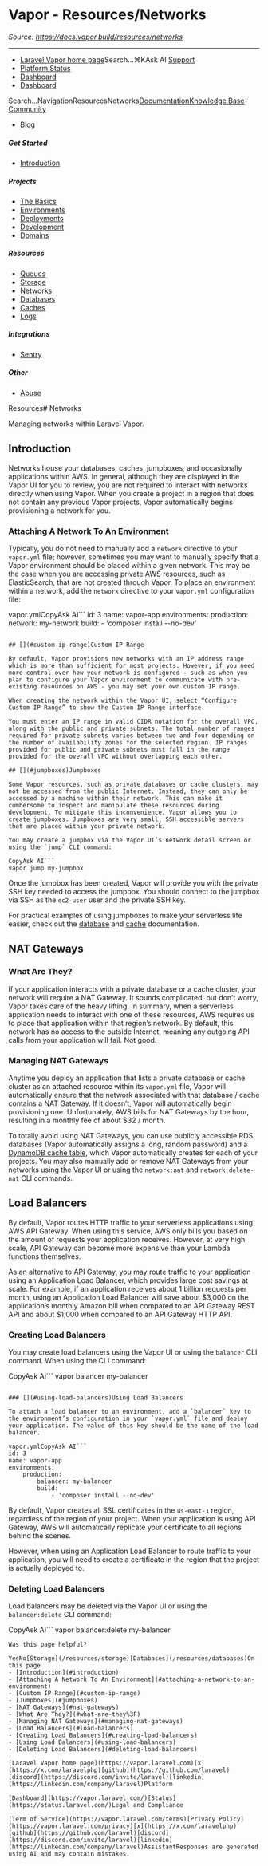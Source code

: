 # Vapor - Resources/Networks

*Source: https://docs.vapor.build/resources/networks*

---

- [Laravel Vapor home page](https://vapor.laravel.com)Search...⌘KAsk AI
[Support](/cdn-cgi/l/email-protection#730512031c01331f12011205161f5d101c1e)
- [Platform Status](https://status.laravel.com/)
- [Dashboard](https://vapor.laravel.com)
- [Dashboard](https://vapor.laravel.com)

Search...NavigationResourcesNetworks[Documentation](/introduction)[Knowledge Base](/kb/troubleshooting)- [Community](https://discord.com/invite/laravel)
- [Blog](https://blog.laravel.com/vapor)
##### Get Started

- [Introduction](/introduction)

##### Projects

- [The Basics](/projects/the-basics)
- [Environments](/projects/environments)
- [Deployments](/projects/deployments)
- [Development](/projects/development)
- [Domains](/projects/domains)

##### Resources

- [Queues](/resources/queues)
- [Storage](/resources/storage)
- [Networks](/resources/networks)
- [Databases](/resources/databases)
- [Caches](/resources/caches)
- [Logs](/resources/logs)

##### Integrations

- [Sentry](/integrations/sentry)

##### Other

- [Abuse](/abuse)

Resources# Networks

Managing networks within Laravel Vapor.

## [​](#introduction)Introduction

Networks house your databases, caches, jumpboxes, and occasionally applications within AWS. In general, although they are displayed in the Vapor UI for you to review, you are not required to interact with networks directly when using Vapor. When you create a project in a region that does not contain any previous Vapor projects, Vapor automatically begins provisioning a network for you.

### [​](#attaching-a-network-to-an-environment)Attaching A Network To An Environment

Typically, you do not need to manually add a `network` directive to your `vapor.yml` file; however, sometimes you may want to manually specify that a Vapor environment should be placed within a given network. This may be the case when you are accessing private AWS resources, such as ElasticSearch, that are not created through Vapor. To place an environment within a network, add the `network` directive to your `vapor.yml` configuration file:

vapor.ymlCopyAsk AI```
id: 3
name: vapor-app
environments:
    production:
        network: my-network
        build:
            - 'composer install --no-dev'

```

## [​](#custom-ip-range)Custom IP Range

By default, Vapor provisions new networks with an IP address range which is more than sufficient for most projects. However, if you need more control over how your network is configured - such as when you plan to configure your Vapor environment to communicate with pre-existing resources on AWS - you may set your own custom IP range.

When creating the network within the Vapor UI, select “Configure Custom IP Range” to show the Custom IP Range interface.

You must enter an IP range in valid CIDR notation for the overall VPC, along with the public and private subnets. The total number of ranges required for private subnets varies between two and four depending on the number of availability zones for the selected region. IP ranges provided for public and private subnets must fall in the range provided for the overall VPC without overlapping each other.

## [​](#jumpboxes)Jumpboxes

Some Vapor resources, such as private databases or cache clusters, may not be accessed from the public Internet. Instead, they can only be accessed by a machine within their network. This can make it cumbersome to inspect and manipulate these resources during development. To mitigate this inconvenience, Vapor allows you to create jumpboxes. Jumpboxes are very small, SSH accessible servers that are placed within your private network.

You may create a jumpbox via the Vapor UI’s network detail screen or using the `jump` CLI command:

CopyAsk AI```
vapor jump my-jumpbox

```

Once the jumpbox has been created, Vapor will provide you with the private SSH key needed to access the jumpbox. You should connect to the jumpbox via SSH as the `ec2-user` user and the private SSH key.

For practical examples of using jumpboxes to make your serverless life easier, check out the [database](./databases#using-databases) and [cache](./caches#using-caches) documentation.

## [​](#nat-gateways)NAT Gateways

### [​](#what-are-they%3F)What Are They?

If your application interacts with a private database or a cache cluster, your network will require a NAT Gateway. It sounds complicated, but don’t worry, Vapor takes care of the heavy lifting. In summary, when a serverless application needs to interact with one of these resources, AWS requires us to place that application within that region’s network. By default, this network has no access to the outside Internet, meaning any outgoing API calls from your application will fail. Not good.

### [​](#managing-nat-gateways)Managing NAT Gateways

Anytime you deploy an application that lists a private database or cache cluster as an attached resource within its `vapor.yml` file, Vapor will automatically ensure that the network associated with that database / cache contains a NAT Gateway. If it doesn’t, Vapor will automatically begin provisioning one. Unfortunately, AWS bills for NAT Gateways by the hour, resulting in a monthly fee of about $32 / month.

To totally avoid using NAT Gateways, you can use publicly accessible RDS databases (Vapor automatically assigns a long, random password) and a [DynamoDB cache table](./caches#dynamodb-caches), which Vapor automatically creates for each of your projects. You may also manually add or remove NAT Gateways from your networks using the Vapor UI or using the `network:nat` and `network:delete-nat` CLI commands.

## [​](#load-balancers)Load Balancers

By default, Vapor routes HTTP traffic to your serverless applications using AWS API Gateway. When using this service, AWS only bills you based on the amount of requests your application receives. However, at very high scale, API Gateway can become more expensive than your Lambda functions themselves.

As an alternative to API Gateway, you may route traffic to your application using an Application Load Balancer, which provides large cost savings at scale. For example, if an application receives about 1 billion requests per month, using an Application Load Balancer will save about $3,000 on the application’s monthly Amazon bill when compared to an API Gateway REST API and about $1,000 when compared to an API Gateway HTTP API.

### [​](#creating-load-balancers)Creating Load Balancers

You may create load balancers using the Vapor UI or using the `balancer` CLI command. When using the CLI command:

CopyAsk AI```
vapor balancer my-balancer

```

### [​](#using-load-balancers)Using Load Balancers

To attach a load balancer to an environment, add a `balancer` key to the environment’s configuration in your `vapor.yml` file and deploy your application. The value of this key should be the name of the load balancer.

vapor.ymlCopyAsk AI```
id: 3
name: vapor-app
environments:
    production:
        balancer: my-balancer
        build:
            - 'composer install --no-dev'

```

By default, Vapor creates all SSL certificates in the `us-east-1` region, regardless of the region of your project. When your application is using API Gateway, AWS will automatically replicate your certificate to all regions behind the scenes.

However, when using an Application Load Balancer to route traffic to your application, you will need to create a certificate in the region that the project is actually deployed to.

### [​](#deleting-load-balancers)Deleting Load Balancers

Load balancers may be deleted via the Vapor UI or using the `balancer:delete` CLI command:

CopyAsk AI```
vapor balancer:delete my-balancer

```
Was this page helpful?

YesNo[Storage](/resources/storage)[Databases](/resources/databases)On this page
- [Introduction](#introduction)
- [Attaching A Network To An Environment](#attaching-a-network-to-an-environment)
- [Custom IP Range](#custom-ip-range)
- [Jumpboxes](#jumpboxes)
- [NAT Gateways](#nat-gateways)
- [What Are They?](#what-are-they%3F)
- [Managing NAT Gateways](#managing-nat-gateways)
- [Load Balancers](#load-balancers)
- [Creating Load Balancers](#creating-load-balancers)
- [Using Load Balancers](#using-load-balancers)
- [Deleting Load Balancers](#deleting-load-balancers)

[Laravel Vapor home page](https://vapor.laravel.com)[x](https://x.com/laravelphp)[github](https://github.com/laravel)[discord](https://discord.com/invite/laravel)[linkedin](https://linkedin.com/company/laravel)Platform

[Dashboard](https://vapor.laravel.com/)[Status](https://status.laravel.com/)Legal and Compliance

[Term of Service](https://vapor.laravel.com/terms)[Privacy Policy](https://vapor.laravel.com/privacy)[x](https://x.com/laravelphp)[github](https://github.com/laravel)[discord](https://discord.com/invite/laravel)[linkedin](https://linkedin.com/company/laravel)AssistantResponses are generated using AI and may contain mistakes.
